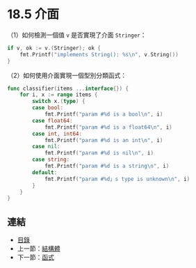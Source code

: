 # 18.5 介面

（1）如何檢測一個值 `v` 是否實現了介面 `Stringer`：

```go
if v, ok := v.(Stringer); ok {
    fmt.Printf("implements String(): %s\n", v.String())
}
```

（2）如何使用介面實現一個型別分類函式：

```go
func classifier(items ...interface{}) {
    for i, x := range items {
        switch x.(type) {
        case bool:
            fmt.Printf("param #%d is a bool\n", i)
        case float64:
            fmt.Printf("param #%d is a float64\n", i)
        case int, int64:
            fmt.Printf("param #%d is an int\n", i)
        case nil:
            fmt.Printf("param #%d is nil\n", i)
        case string:
            fmt.Printf("param #%d is a string\n", i)
        default:
            fmt.Printf("param #%d」s type is unknown\n", i)
        }
    }
}
```

## 連結

- [目錄](directory.md)
- 上一節：[結構體](18.4.md)
- 下一節：[函式](18.6.md)
